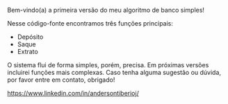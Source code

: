 Bem-vindo(a) a primeira versão do meu algoritmo de banco simples!

Nesse código-fonte encontramos três funções principais:
* Depósito
* Saque
* Extrato

O sistema flui de forma simples, porém, precisa.
Em próximas versões incluirei funções mais complexas.
Caso tenha alguma sugestão ou dúvida, por favor entre em contato, obrigado!

https://www.linkedin.com/in/andersontiberioj/

